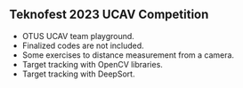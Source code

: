 ## Teknofest 2023 UCAV Competition
* OTUS UCAV team playground.
* Finalized codes are not included.
* Some exercises to distance measurement from a camera.
* Target tracking with OpenCV libraries.
* Target tracking with DeepSort.
